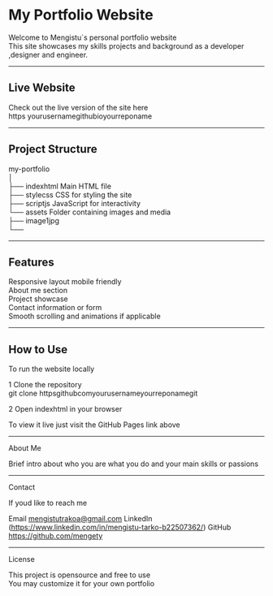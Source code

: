 #  My Portfolio Website

Welcome to Mengistu`s  personal portfolio website  
This site showcases my skills projects and background as a developer ,designer and  engineer.

---

##  Live Website

Check out the live version of the site here  
  https yourusernamegithubioyourreponame

---

##  Project Structure

my-portfolio  
│  
├── indexhtml        Main HTML file  
├── stylecss         CSS for styling the site  
├── scriptjs         JavaScript for interactivity  
└── assets           Folder containing images and media  
    ├── image1jpg  
    └──  

---

##  Features

Responsive layout mobile friendly  
About me section  
Project showcase  
Contact information or form  
Smooth scrolling and animations if applicable

---

##  How to Use

To run the website locally  

1  Clone the repository  
   git clone httpsgithubcomyourusernameyourreponamegit

2  Open indexhtml in your browser

To view it live just visit the GitHub Pages link above

---

  About Me

Brief intro about who you are what you do and your main skills or passions

---

Contact

If youd like to reach me  

Email  mengistutrakoa@gmail.com 
LinkedIn (https://www.linkedin.com/in/mengistu-tarko-b22507362/)
GitHub https://github.com/mengety

---

 License

This project is opensource and free to use  
You may customize it for your own portfolio
